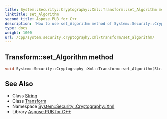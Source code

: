 ```yaml
---
title: System::Security::Cryptography::Xml::Transform::set_Algorithm method
linktitle: set_Algorithm
second_title: Aspose.PUB for C++
description: 'How to use set_Algorithm method of System::Security::Cryptography::Xml::Transform class in C++.'
type: docs
weight: 1000
url: /cpp/system.security.cryptography.xml/transform/set_algorithm/
---
```

## Transform::set_Algorithm method




```cpp
void System::Security::Cryptography::Xml::Transform::set_Algorithm(String value)
```

## See Also

* Class [String](../../../system/string/)
* Class [Transform](../)
* Namespace [System::Security::Cryptography::Xml](../../)
* Library [Aspose.PUB for C++](../../../)
